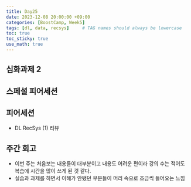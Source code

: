 ```yaml
---
title: Day25
date: 2023-12-08 20:00:00 +09:00
categories: [BoostCamp, Week5]
tags: [dl, data, recsys]     # TAG names should always be lowercase
toc: true
toc_sticky: true
use_math: true
---
```


## 심화과제 2

## 스페셜 피어세션

## 피어세션
- DL RecSys (1) 리뷰

## 주간 회고
- 이번 주는 처음보는 내용들이 대부분이고 내용도 어려운 편이라 강의 수는 적어도 복습에 시간을 많이 쓰게 된 것 같다.
- 실습과 과제를 하면서 이해가 안됐던 부분들이 머리 속으로 조금씩 들어오는 느낌